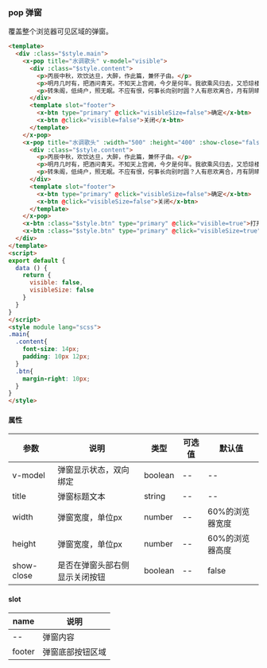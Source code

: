 ### pop 弹窗
覆盖整个浏览器可见区域的弹窗。

```html
<template>
  <div :class="$style.main">
    <x-pop title="水调歌头" v-model="visible">
      <div :class="$style.content">
        <p>丙辰中秋，欢饮达旦，大醉，作此篇，兼怀子由。</p>
        <p>明月几时有，把酒问青天。不知天上宫阙，今夕是何年。我欲乘风归去，又恐琼楼玉宇，高处不胜寒。起舞弄清影，何似在人间。</p>
        <p>转朱阁，低绮户，照无眠。不应有恨，何事长向别时圆？人有悲欢离合，月有阴晴圆缺，此事古难全。但愿人长久，千里共婵娟。</p>
      </div>
      <template slot="footer">
        <x-btn type="primary" @click="visibleSize=false">确定</x-btn>
        <x-btn @click="visible=false">关闭</x-btn>
      </template>
    </x-pop>
    <x-pop title="水调歌头" :width="500" :height="400" :show-close="false" v-model="visibleSize">
      <div :class="$style.content">
        <p>丙辰中秋，欢饮达旦，大醉，作此篇，兼怀子由。</p>
        <p>明月几时有，把酒问青天。不知天上宫阙，今夕是何年。我欲乘风归去，又恐琼楼玉宇，高处不胜寒。起舞弄清影，何似在人间。</p>
        <p>转朱阁，低绮户，照无眠。不应有恨，何事长向别时圆？人有悲欢离合，月有阴晴圆缺，此事古难全。但愿人长久，千里共婵娟。</p>
      </div>
      <template slot="footer">
        <x-btn type="primary" @click="visibleSize=false">确定</x-btn>
        <x-btn @click="visibleSize=false">关闭</x-btn>
      </template>
    </x-pop>
    <x-btn :class="$style.btn" type="primary" @click="visible=true">打开弹窗</x-btn>
    <x-btn :class="$style.btn" type="primary" @click="visibleSize=true">打开自定义尺寸弹窗</x-btn>
  </div>
</template>
<script>
export default {
  data () {
    return {
      visible: false,
      visibleSize: false
    }
  }
}
</script>
<style module lang="scss">
.main{
  .content{
    font-size: 14px;
    padding: 10px 12px;
  }
  .btn{
    margin-right: 10px;
  }
}
</style>
```

#### 属性
| 参数      | 说明    | 类型      | 可选值       | 默认值   |
|---------- |-------- |---------- |-------------  |-------- |
| v-model  | 弹窗显示状态，双向绑定 | boolean  |   -- |    --     |
| title  | 弹窗标题文本 | string  |   -- |    --     |
| width  | 弹窗宽度，单位px | number  |   -- |    60%的浏览器宽度     |
| height  | 弹窗宽度，单位px | number  |   -- |    60%的浏览器高度     |
| show-close  | 是否在弹窗头部右侧显示关闭按钮 | boolean  |   -- |    false     |

#### slot
| name      | 说明    |
|---------- |-------- |
| --  | 弹窗内容 |
| footer  | 弹窗底部按钮区域 |